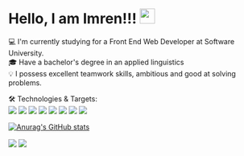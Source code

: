 # Hello, I am Imren!!! <img src="https://raw.githubusercontent.com/MartinHeinz/MartinHeinz/master/wave.gif" width="30px">

💻  I'm currently studying for a Front End Web Developer at Software University.\
🎓  Have a bachelor's degree in an applied linguistics\
💡   I possess excellent teamwork skills, ambitious and good at solving problems.

🛠️ Technologies & Targets:\
![](https://img.shields.io/badge/Language-HTML-informational?style=flat&logo=<#E34F26/>&logoColor=white&color=2bbc8a)
![](https://img.shields.io/badge/Style-CSS-informational?style=flat&logo=<#1572B6>&logoColor=white&color=2bbc8a)
![](https://img.shields.io/badge/Code-JS-informational?style=flat&logo=<#E34F26/>&logoColor=white&color=2bbc8a)
![](https://img.shields.io/badge/Code-Vue-informational?style=flat&logo=<#E34F26/>&logoColor=white&color=2bbc8a)
![](https://img.shields.io/badge/Environment-Node.js-informational?style=flat&logo=<#E34F26/>&logoColor=white&color=2bbc8a)
![](https://img.shields.io/badge/WebFramework-Angular-informational?style=flat&logo=<#E34F26/>&logoColor=white&color=2bbc8a)
![](https://img.shields.io/badge/WebFramework-Express.js-informational?style=flat&logo=<#E34F26/>&logoColor=white&color=2bbc8a)
![](https://img.shields.io/badge/JSLibrary-React-informational?style=flat&logo=<#E34F26/>&logoColor=white&color=2bbc8a)


[![Anurag's GitHub stats](https://github-readme-stats.vercel.app/api?username=SilverFlame83&show_icons=true&theme=nightowl)](https://github.com/anuraghazra/github-readme-stats)

<img align="center" src="https://github-readme-stats.vercel.app/api/top-langs/?username=SilverFlame83&theme=react" />
<img align="center" src="https://github-readme-stats.vercel.app/api/pin/?username=SilverFlame83&theme=<THEME_NAME>" />

